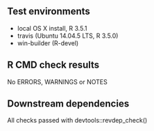 ## Test environments
* local OS X install, R 3.5.1
* travis (Ubuntu 14.04.5 LTS, R 3.5.0)
* win-builder (R-devel)

## R CMD check results

No ERRORS, WARNINGS or NOTES

## Downstream dependencies
All checks passed with devtools::revdep_check()

